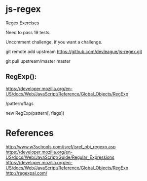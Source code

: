# js-regex
Regex Exercises

Need to pass 19 tests.

Uncomment challenge, if you want a challenge.

git remote add upstream https://github.com/devleague/js-regex.git

git pull upstream/master master

## RegExp():

https://developer.mozilla.org/en-US/docs/Web/JavaScript/Reference/Global_Objects/RegExp

/pattern/flags

new RegExp(pattern[, flags])

# References
http://www.w3schools.com/jsref/jsref_obj_regexp.asp
https://developer.mozilla.org/en-US/docs/Web/JavaScript/Guide/Regular_Expressions
https://developer.mozilla.org/en-US/docs/Web/JavaScript/Reference/Global_Objects/RegExp
http://regexpal.com/

